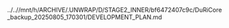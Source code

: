 ../..//mnt/h/ARCHIVE/.UNWRAP/D/STAGE2_INNER/bf6472407c9c/DuRiCore_backup_20250805_170301/DEVELOPMENT_PLAN.md